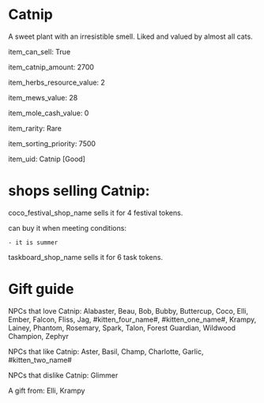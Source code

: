 # Catnip

A sweet plant with an irresistible smell. Liked and valued by almost all cats.

item_can_sell: True

item_catnip_amount: 2700

item_herbs_resource_value: 2

item_mews_value: 28

item_mole_cash_value: 0

item_rarity: Rare

item_sorting_priority: 7500

item_uid: Catnip [Good]

# shops selling Catnip:

coco_festival_shop_name sells it for 4 festival tokens.

  can buy it when meeting conditions: 

    - it is summer

taskboard_shop_name sells it for 6 task tokens.

# Gift guide

NPCs that love Catnip: Alabaster, Beau, Bob, Bubby, Buttercup, Coco, Elli, Ember, Falcon, Fliss, Jag, #kitten_four_name#, #kitten_one_name#, Krampy, Lainey, Phantom, Rosemary, Spark, Talon, Forest Guardian, Wildwood Champion, Zephyr

NPCs that like Catnip: Aster, Basil, Champ, Charlotte, Garlic, #kitten_two_name#

NPCs that dislike Catnip: Glimmer

A gift from: Elli, Krampy